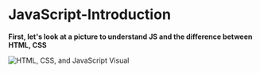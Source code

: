 # JavaScript-Introduction
**First, let's look at a picture to understand JS and the difference between HTML, CSS**


<img src="https://www.keentodesign.com.au/cdn-cgi/imagedelivery/eOylWWvDYZyJkbAUtQZpuQ/www.keentodesign.com.au/html.png/w=9999" alt="HTML, CSS, and JavaScript Visual">


